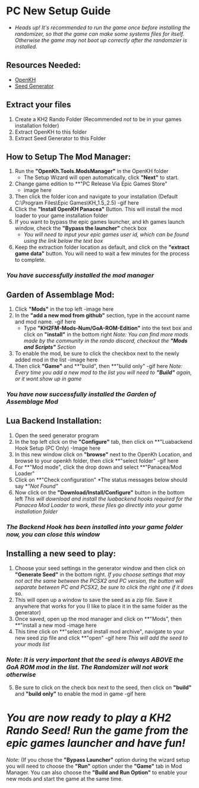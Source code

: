 # PC New Setup Guide

* *Heads up! It's recommended to run the game once before installing the randomizer, so that the game can make some systems files for itself. Otherwise the game may not boot up correctly after the randomzier is installed.*

## Resources Needed:
* [OpenKH](https://github.com/OpenKH/OpenKh/releases/download/release-412/openkh-build1892.zip)
* [Seed Generator](https://github.com/tommadness/KH2Randomizer/releases/latest/download/Kingdom.Hearts.II.Final.Mix.Randomizer.zip)

## Extract your files
1. Create a KH2 Rando Folder (Recommended *not* to be in your games installation folder)
2. Extract OpenKH to this folder
3. Extract Seed Generator to this Folder

## How to Setup The Mod Manager:
1. Run the **"OpenKh.Tools.ModsManager"** in the OpenKH folder 
	- The Setup Wizard will open automatically, click **"Next"** to start.
2. Change game edition to **"PC Release Via Epic Games Store"
	- image here
3. Then click the folder icon and navigate to your installation (Default C:\Program Files\Epic Games\KH_1.5_2.5)
	-gif here
4. Click the **"Install OpenKH Panacea"** Button. This will install the mod loader to your game installation folder
5. If you want to bypass the epic games launcher, and kh games launch window, check the **"Bypass the launcher"** check box
	- *You will need to input your epic games user id, which can be found using the link below the text box*
6. Keep the extraction folder location as default, and click on the **"extract game data"** button. You will need to wait a few minutes for the process to complete.
### *You have successfully installed the mod manager*

## Garden of Assemblage Mod:
1. Click **"Mods"** in the top left
	-image here
2. In the **"add a new mod from github"** section, type in the account name and mod name.
	-gif here
	- Type **"KH2FM-Mods-Num/GoA-ROM-Edition"** into the text box and click on **"install"** in the bottom right
*Note: You can find more mods made by the community in the rando discord, checkout the **"Mods and Scripts"** Section*
3. To enable the mod, be sure to click the checkbox next to the newly added mod in the list
	-image here
4. Then click **"Game"** and **"build", then **"build only"
	-gif here
*Note: Every time you add a new mod to the list you will need to **"Build"** again, or it wont show up in game*
### *You have now successfully installed the Garden of Assemblage Mod*

## Lua Backend Installation:
1. Open the seed generator program
2. In the top left click on the **"Configure"** tab, then click on **"Luabackend Hook Setup (PC Only)
	-Image here
3. In this new window click on **"browse"** next to the OpenKh Location, and browse to your openkh folder, then click **"select folder"
	-gif here
4. For **"Mod mode", click the drop down and select **"Panacea/Mod Loader"
5. Click on **"Check configuration"
*The status messages below should say **"Not Found"*
6. Now click on the **"Download/Install/Configure"** button in the bottom left
*This will download and install the luabackend hooks required for the Panacea Mod Loader to work, these files go directly into your game installation folder*
### *The Backend Hook has been installed into your game folder now, you can close this window*

## Installing a new seed to play:
1. Choose your seed settings in the generator window and then click on **"Generate Seed"** in the bottom right.
*If you choose settings that may not act the same between the PCSX2 and PC version, the button will separate between PC and PCSX2, be sure to click the right one if it does so.*
2. This will open up a window to save the seed as a zip file. Save it anywhere that works for you (I like to place it in the same folder as the generator)
3. Once saved, open up the mod manager and click on **"Mods", then **"install a new mod
	-image here
4. This time click on **"select and install mod archive", navigate to your new seed zip file and click **"open"
	-gif here
*This will add the seed to your mods list*
### *Note: It is very important that the seed is always ABOVE the GoA ROM mod in the list. The Randomizer will not work otherwise*
5. Be sure to click on the check box next to the seed, then click on **"build"** and **"build only"** to enable the mod in game
	-gif here

# *You are now ready to play a KH2 Rando Seed! Run the game from the epic games launcher and have fun!*

*Note:* (If you chose the **"Bypass Launcher"** option during the wizard setup you will need to choose the **"Run"** option under the **"Game"** tab in Mod Manager. You can also choose the **"Build and Run Option"** to enable your new mods and start the game at the same time.

